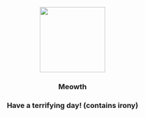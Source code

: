 <p align="center">
    <img src="https://raw.githubusercontent.com/PokeAPI/sprites/master/sprites/pokemon/52.png" width="150" height="150">
</p>
<h3 align="center"> <b>Meowth</b></h3>
<h3 align="center">Have a terrifying day! (contains irony)</h3>
